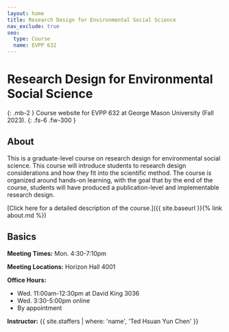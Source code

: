 ```yaml
---
layout: home
title: Research Design for Environmental Social Science
nav_exclude: true
seo:
  type: Course
  name: EVPP 632
---
```


# Research Design for Environmental Social Science
{: .mb-2 }
Course website for EVPP 632 at George Mason University (Fall 2023).
{: .fs-6 .fw-300 }

## About

This is a graduate-level course on research design for environmental social science. This course will introduce students to research design considerations and how they fit into the scientific method. The course is organized around hands-on learning, with the goal that by the end of the course, students will have produced a publication-level and implementable research design.



[Click here for a detailed description of the course.]({{ site.baseurl }}{% link about.md %})

## Basics

**Meeting Times:** Mon. 4:30-7:10pm

**Meeting Locations:** Horizon Hall 4001

**Office Hours:** 
- Wed. 11:00am-12:30pm at David King 3036
- Wed. 3:30-5:00pm online
- By appointment

**Instructor:**
{{ site.staffers | where: 'name', 'Ted Hsuan Yun Chen' }}
